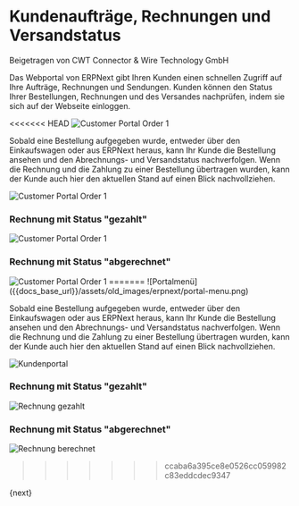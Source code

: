 # Kundenaufträge, Rechnungen und Versandstatus
<span class="text-muted contributed-by">Beigetragen von CWT Connector & Wire Technology GmbH</span>

Das Webportal von ERPNext gibt Ihren Kunden einen schnellen Zugriff auf Ihre Aufträge, Rechnungen und Sendungen.
Kunden können den Status Ihrer Bestellungen, Rechnungen und des Versandes nachprüfen, indem sie sich auf der Webseite einloggen.

<<<<<<< HEAD
<img class="screenshot" alt="Customer Portal Order 1" src="/docs/assets/img/website/portal-menu.png">

Sobald eine Bestellung aufgegeben wurde, entweder über den Einkaufswagen oder aus ERPNext heraus, kann Ihr Kunde die Bestellung ansehen und den Abrechnungs- und Versandstatus nachverfolgen. Wenn die Rechnung und die Zahlung zu einer Bestellung übertragen wurden, kann der Kunde auch hier den aktuellen Stand auf einen Blick nachvollziehen.

<img class="screenshot" alt="Customer Portal Order 1" src="/docs/assets/img/website/website-login.png">

### Rechnung mit Status "gezahlt"

<img class="screenshot" alt="Customer Portal Order 1" src="/docs/assets/img/website/invoice-unpaid.png">

### Rechnung mit Status "abgerechnet"

<img class="screenshot" alt="Customer Portal Order 1" src="/docs/assets/img/website/invoice-paid.png">
=======
![Portalmenü]({{docs_base_url}}/assets/old_images/erpnext/portal-menu.png)

Sobald eine Bestellung aufgegeben wurde, entweder über den Einkaufswagen oder aus ERPNext heraus, kann Ihr Kunde die Bestellung ansehen und den Abrechnungs- und Versandstatus nachverfolgen. Wenn die Rechnung und die Zahlung zu einer Bestellung übertragen wurden, kann der Kunde auch hier den aktuellen Stand auf einen Blick nachvollziehen.

![Kundenportal]({{docs_base_url}}/assets/old_images/erpnext/customer-portal-orders-1.png)

### Rechnung mit Status "gezahlt"

![Rechnung gezahlt]({{docs_base_url}}/assets/old_images/erpnext/portal-invoice-paid.png)

### Rechnung mit Status "abgerechnet"

![Rechnung berechnet]({{docs_base_url}}/assets/old_images/erpnext/portal-order-billed.png)
>>>>>>> ccaba6a395ce8e0526cc059982c83eddcdec9347

{next}
